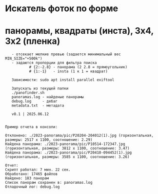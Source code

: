 # Искатель фоток по форме
# панорамы, квадраты (инста), 3x4, 3x2 (пленка) 

       - отсекает мелкие превью (задается минимальный вес MIN_SIZE="+500k")
       - задаются пропорции для фильтра поиска
               # {2:-2.8} - панорама (2 2.8 = прямоугольник)
               # {1:-1}   - insta (1 к 1 = квадрат)
 
       Зависимости: sudo apt install parallel exiftool 
 
       Запускать из текущей папки
       ./panofinder.sh
       panoramas.log - найденые панорамы
       debug.log     - дебаг
       metadata.txt  - метадата
 
       v0.1 | 2025.06.12


    Пример отчета в консоли:
 
    Отклонено: ./2023-panorama/pic/P20204-204012(1).jpg (горизонтальная, размеры: 2517 x 1100, соотношение: 2.29)
    Найдена панорама: ./2023-panorama/pic/P10514-172347.jpg (горизонтальная, размеры: 3812 x 1100, соотношение: 3.47)
    Найдена панорама: ./2023-panorama/pic/P20410-094452(1).jpg (горизонтальная, размеры: 3585 x 1100, соотношение: 3.26)

    Отчет:
    Скрипт работал: 7 мин. 22 сек.
    Обработано: 17465 файлов
    Найдено: 183 панорам
    Список панорам сохранен в: panoramas.log
    Отладочный лог: debug.log


